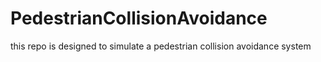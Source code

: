 # PedestrianCollisionAvoidance
this repo is designed to simulate a pedestrian collision avoidance system
